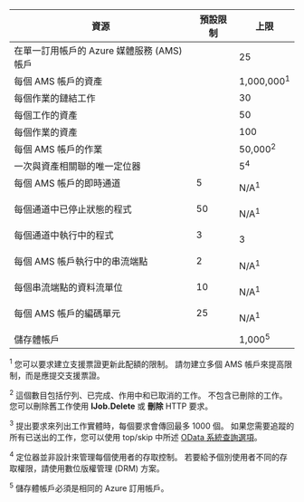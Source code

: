 資源|預設限制|上限
---|---|---
在單一訂用帳戶的 Azure 媒體服務 (AMS) 帳戶||25
每個 AMS 帳戶的資產||1,000,000<sup>1</sup>
每個作業的鏈結工作||30
每個工作的資產||50
每個作業的資產||100
每個 AMS 帳戶的作業 ||50,000<sup>2</sup>
一次與資產相關聯的唯一定位器||5<sup>4</sup>
每個 AMS 帳戶的即時通道 </p></td>|5</p></td>|N/A<sup>1</sup>
每個通道中已停止狀態的程式 </p></td>|50</p></td>|N/A<sup>1</sup>
每個通道中執行中的程式 </p></td>|3</p></td>|3
每個 AMS 帳戶執行中的串流端點</p></td>|2</p></td>|N/A<sup>1</sup>
每個串流端點的資料流單位 </p></td>|10 </p></td>|N/A<sup>1</sup>
每個 AMS 帳戶的編碼單元 </p></td>|25</p></td>|N/A<sup>1</sup>
儲存體帳戶 | |1,000<sup>5</sup>

<sup>1</sup> 您可以要求建立支援票證更新此配額的限制。 請勿建立多個 AMS 帳戶來提高限制，而是應提交支援票證。

<sup>2</sup> 這個數目包括佇列、已完成、作用中和已取消的工作。 不包含已刪除的工作。 您可以刪除舊工作使用 **IJob.Delete** 或 **刪除** HTTP 要求。

<sup>3</sup> 提出要求來列出工作實體時，每個要求會傳回最多 1000 個。 如果您需要追蹤的所有已送出的工作，您可以使用 top/skip 中所述 [OData 系統查詢選項](http://msdn.microsoft.com/library/gg309461.aspx)。

<sup>4</sup> 定位器並非設計來管理每個使用者的存取控制。 若要給予個別使用者不同的存取權限，請使用數位版權管理 (DRM) 方案。

<sup>5</sup> 儲存體帳戶必須是相同的 Azure 訂用帳戶。

